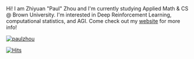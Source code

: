 <!-- Hello World!!! \
Wait, you're not "World"? \
Anyways, welcome to my github profile :)) -->

Hi! I am Zhiyuan "Paul" Zhou and I'm currently studying Applied Math & CS @ Brown University. I'm interested in Deep Reinforcement Learning, computational statistics, and AGI. Come check out my [website](https://zhouzypaul.github.io/) for more info! 

<a href="https://zhouzypaul.github.io/"><img src="https://raw.githubusercontent.com/zhouzypaul/zhouzypaul/master/banner.jpg" title="paulzhou" alt="paulzhou"></a>

<!-- [![HitCount](http://hits.dwyl.com/zhouzypaul/zhouzypaul.svg)](http://hits.dwyl.com/paulzhou69/paulzhou69) -->
[![Hits](https://hits.seeyoufarm.com/api/count/incr/badge.svg?url=https%3A%2F%2Fgithub.com%2Fzhouzypaul%2Fzhouzypaul)](https://hits.seeyoufarm.com)


<!--
**zhouzypaul/zhouzypaul** is a ✨ _special_ ✨ repository because its `README.md` (this file) appears on your GitHub profile.

- 🔭 I’m currently working on ...
- 🌱 I’m currently learning ...
- 👯 I’m looking to collaborate on ...
- 🤔 I’m looking for help with ...
- 💬 Ask me about ...
- 📫 How to reach me: ...
- 😄 Pronouns: ...
- ⚡ Fun fact: ...
-->
